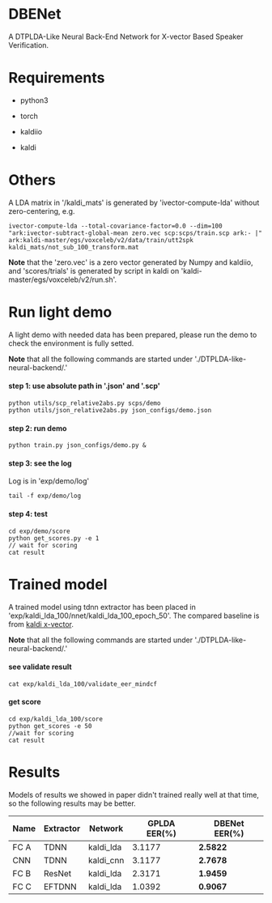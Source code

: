 # DBENet

A DTPLDA-Like Neural Back-End Network for X-vector Based Speaker Verification.

# Requirements

* python3

* torch

* kaldiio

* kaldi

# Others

A LDA matrix in '/kaldi_mats' is generated by 'ivector-compute-lda' without zero-centering, e.g.

`ivector-compute-lda --total-covariance-factor=0.0 --dim=100 "ark:ivector-subtract-global-mean zero.vec scp:scps/train.scp ark:- |" ark:kaldi-master/egs/voxceleb/v2/data/train/utt2spk kaldi_mats/not_sub_100_transform.mat`

**Note** that the 'zero.vec' is a zero vector generated by Numpy and kaldiio, and 'scores/trials' is generated by script in kaldi on 'kaldi-master/egs/voxceleb/v2/run.sh'.

# Run light demo

A light demo with needed data has been prepared, please run the demo to check the environment is fully setted.

**Note** that all the following commands are started under './DTPLDA-like-neural-backend/.'

#### step 1: use absolute path in '.json' and '.scp'
```
python utils/scp_relative2abs.py scps/demo
python utils/json_relative2abs.py json_configs/demo.json
```
#### step 2: run demo
```
python train.py json_configs/demo.py &
```
#### step 3: see the log
Log is in 'exp/demo/log'
```
tail -f exp/demo/log
```
#### step 4: test
```
cd exp/demo/score
python get_scores.py -e 1
// wait for scoring
cat result
```

# Trained model
A trained model using tdnn extractor has been placed in 'exp/kaldi_lda_100/nnet/kaldi_lda_100_epoch_50'. The compared baseline is from [kaldi x-vector](http://kaldi-asr.org/models/m7).

**Note** that all the following commands are started under './DTPLDA-like-neural-backend/.'

#### see validate result

```
cat exp/kaldi_lda_100/validate_eer_mindcf
```

#### get score

```
cd exp/kaldi_lda_100/score
python get_scores -e 50
//wait for scoring
cat result
```

# Results

Models of results we showed in paper didn't trained really well at that time, so the following results may be better.

| Name | Extractor | Network | GPLDA EER(\%) | **DBENet** EER(\%)|
| ------ | ------ | ------ | ------ | ------ |
| FC A | TDNN | kaldi_lda | 3.1177 | **2.5822** |
| CNN  | TDNN | kaldi_cnn | 3.1177 | **2.7678** |
| FC B | ResNet | kaldi_lda | 2.3171 | **1.9459** |
| FC C | EFTDNN | kaldi_lda | 1.0392 | **0.9067** |